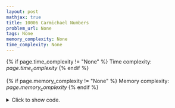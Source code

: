 ```yaml
---
layout: post
mathjax: true
title: 10006 Carmichael Numbers
problem_url: None
tags: None
memory_complexity: None
time_complexity: None
---
```




{% if page.time_complexity != "None" %}
Time complexity: ${{ page.time_complexity }}$
{% endif %}

{% if page.memory_complexity != "None" %}
Memory complexity: ${{ page.memory_complexity }}$
{% endif %}

<details>
<summary>
<p style="display:inline">Click to show code.</p>
</summary>
```cpp
{% raw %}
using namespace std;
using ll = long long;
const int NMAX = 1e7;
bitset<NMAX> is_prime;
vector<int> primes;
void sieve(ll n)
{
    is_prime.set();
    is_prime[0] = is_prime[1] = 0;
    for (ll i = 2; i <= n; ++i)
    {
        if (is_prime[i])
        {
            primes.push_back(i);
            for (ll j = i * i; j <= n; j += i)
                is_prime[j] = 0;
        }
    }
}
bool is_prime_util(ll n)
{
    if (n < NMAX)
        return is_prime[n];
    for (int i = 0; i < (int)primes.size() and (ll)(primes[i] * primes[i]) <= n;
         ++i)
        if (n % primes[i])
            return false;
    return true;
}
int mod_exp(int base, int exp, int mod)
{
    ll ans;
    if (base == 0)
        return 0;
    if (exp == 0)
        return 1;
    if (exp % 2 == 0)
    {
        ans = mod_exp(base, exp / 2, mod);
        ans = (ans * ans) % mod;
    }
    else
    {
        ans = base % mod;
        ans = (ans * mod_exp(base, exp - 1, mod) % mod) % mod;
    }
    return (int)ans;
}
bool is_carmichael(int n)
{
    for (int a = 2; a <= n - 1; ++a)
    {
        if (mod_exp(a, n, n) != a)
            return false;
    }
    return true;
}
int main(void)
{
    ios_base::sync_with_stdio(false);
    cin.tie(NULL);
    int n;
    sieve(NMAX);
    while (cin >> n and n)
    {
        if (not is_prime_util(n) and is_carmichael(n))
            cout << "The number " << n << " is a Carmichael number." << endl;
        else
            cout << n << " is normal." << endl;
    }
}

{% endraw %}
```
</details>

